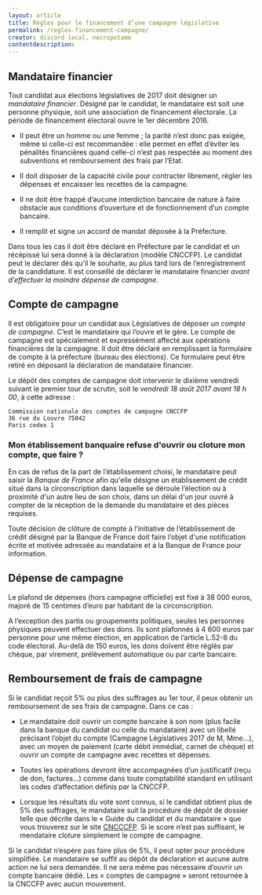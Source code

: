 ```yaml
---
layout: article
title: Règles pour le financement d’une campagne législative
permalink: /regles-financement-campagne/
creator: discord local, necropotame
contentdescription:
---
```


## Mandataire financier

Tout candidat aux élections législatives de 2017 doit désigner un *mandataire financier*. Désigné par le candidat, le mandataire est soit une personne physique, soit une association de financement électorale. La période de financement électoral ouvre le 1er décembre 2016.

- Il peut être un homme ou une femme ; la parité n’est donc pas exigée, même si celle-ci est recommandée : elle permet en effet d’éviter les pénalités financières quand celle-ci n’est pas respectée au moment des subventions et remboursement des frais par l’Etat.

- Il doit disposer de la capacité civile pour contracter librement, régler les dépenses et encaisser les recettes de la campagne.

- Il ne doit être frappé d’aucune interdiction bancaire de nature à faire obstacle aux conditions d’ouverture et de fonctionnement d’un compte bancaire.

- Il remplit et signe un accord de mandat déposée à la Préfecture.

Dans tous les cas il doit être déclaré en Préfecture par le candidat et un récépissé lui sera donné à la déclaration (modèle CNCCFP). Le candidat peut le déclarer dès qu’il le souhaite, au plus tard lors de l’enregistrement de la candidature. Il est conseillé de déclarer le mandataire financier *avant d’effectuer la moindre dépense de campagne*.

## Compte de campagne

Il est obligatoire pour un candidat aux Législatives de déposer un *compte de campagne*. C’est le mandataire qui l’ouvre et le gère. Le compte de campagne est spécialement et expressément affecté aux opérations financières de la campagne. Il doit être déclaré en remplissant la formulaire de compte à la préfecture (bureau des élections). Ce formulaire peut être retiré en déposant la déclaration de mandataire financier.

Le dépôt des comptes de campagne doit intervenir le dixième vendredi suivant le premier tour de scrutin, soit le *vendredi 18 août 2017 avant 18 h 00*, à cette adresse :

```
Commission nationale des comptes de campagne CNCCFP
36 rue du Louvre 75042
Paris cedex 1
```

### Mon établissement banquaire refuse d'ouvrir ou cloture mon compte, que faire ?

En cas de refus de la part de l’établissement choisi, le mandataire peut saisir la *Banque de France* afin qu'elle désigne un établissement de crédit situé dans la circonscription dans laquelle se déroule l’élection ou à proximité d'un autre lieu de son choix, dans un délai d'un jour ouvré à compter de la réception de la demande du mandataire et des pièces requises.

Toute décision de clôture de compte à l’initiative de l’établissement de crédit désigné par la Banque de France doit faire l’objet d'une notification écrite et motivée adressée au mandataire et à la Banque de France pour information.

## Dépense de campagne

Le plafond de dépenses (hors campagne officielle) est fixé à 38 000 euros, majoré de 15 centimes d’euro par habitant de la circonscription.

A l’exception des partis ou groupements politiques, seules les personnes physiques peuvent effectuer des dons. Ils sont plafonnés à 4 600 euros par personne pour une même élection, en application de l’article L.52-8 du code électoral. Au-delà de 150 euros, les dons doivent être réglés par chèque, par virement, prélèvement automatique ou par carte bancaire.

## Remboursement de frais de campagne

Si le candidat reçoit 5% ou plus des suffrages au 1er tour, il peux obtenir un remboursement de ses frais de campagne. Dans ce cas :

- Le mandataire doit ouvrir un compte bancaire à son nom (plus facile dans la banque du candidat ou celle du mandataire) avec un libellé précisant l’objet du compte (Campagne Législatives 2017 de M, Mme…), avec un moyen de paiement (carte débit immédiat, carnet de chèque) et ouvrir un compte de campagne avec recettes et dépenses.

- Toutes les opérations devront être accompagnées d’un justificatif (reçu de don, factures…) comme dans toute comptabilité standard en utilisant les codes d’affectation définis par la CNCCFP.

- Lorsque les résultats du vote sont connus, si le candidat obtient plus de 5% des suffrages, le mandataire suit la procédure de dépôt de dossier telle que décrite dans le « Guide du candidat et du mandataire » que vous trouverez sur le site [CNCCCFP](http://www.cnccfp.fr/index.php?art=734). Si le score n’est pas suffisant, le mendataire cloture simplement le compte de campagne.

Si le candidat n’espère pas faire plus de 5%, il peut opter pour procédure simplifiée. Le mandataire se suffit au dépôt de déclaration et aucune autre action ne lui sera demandée. Il ne sera même pas nécessaire d’ouvrir un compte bancaire dédié. Les « comptes de campagne » seront retournée à la CNCCFP avec aucun mouvement.
